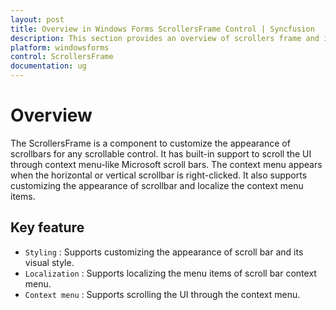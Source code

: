```yaml
---
layout: post
title: Overview in Windows Forms ScrollersFrame Control | Syncfusion
description: This section provides an overview of scrollers frame and it's key features in Syncfusion Essential windows forms and more details.
platform: windowsforms
control: ScrollersFrame
documentation: ug
---
```


# Overview

The ScrollersFrame is a component to customize the appearance of scrollbars for any scrollable control. It has built-in support to scroll the UI through context menu-like Microsoft scroll bars. The context menu appears when the horizontal or vertical scrollbar is right-clicked. It also supports customizing the appearance of scrollbar and localize the context menu items.

## Key feature

* `Styling` : Supports customizing the appearance of scroll bar and its visual style.
* `Localization` : Supports localizing the menu items of scroll bar context menu.
* `Context menu` : Supports scrolling the UI through the context menu.
